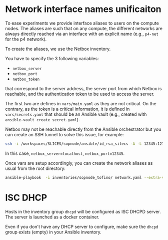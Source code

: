 # Network interface names unificaiton

To ease experiments we provide interface aliases to users on the compute nodes.
The aliases are such that on any compute, the different networks are always
directly reached via an interface with an explicit name (e.g., `p4-net` for the
p4 network).

To create the aliases, we use the Netbox inventory. 

You have to specify the 3 following variables:

* `netbox_server`
* `netbox_port`
* `netbox_token`

that correspond to the server address, the server port from which Netbox is
reachable, and the authentication token to be used to access the server.

The first two are defines in `vars/main.yaml` as they are not critical. On the
contrary, as the token is a critical information, it is defined in
`vars/secrets.yaml` that should be an Ansible vault (e.g., created with
`ansible-vault create secret.yaml`).

Netbox may not be reachable directly from the Ansible orchestrator but you can
create an SSH tunnel to solve this issue, for example:

```bash
ssh -i /workspaces/SLICES/sopnode/ansible/id_rsa_silecs -A -L 12345:127.0.0.1:8000 root@sopnode-z1.inria.fr
```

In this case, `netbox_server=localhost`, `netbox_port=12345`.

Once vars are setup accordingly, you can create the network aliases as usual
from the root directory:

```bash
ansible-playbook  -i inventories/sopnode_tofino/ network.yaml --extra-vars "@params.sopnode_tofino.yaml" --ask-vault-pass
```

# ISC DHCP
Hosts in the inventory group `dhcpd` will be configured as ISC DHCPD server. The
server is launched as a docker container. 

Even if you don't have any DHCP server to configure, make sure the `dhcpd` group
exists (empty) in your Ansible inventory.